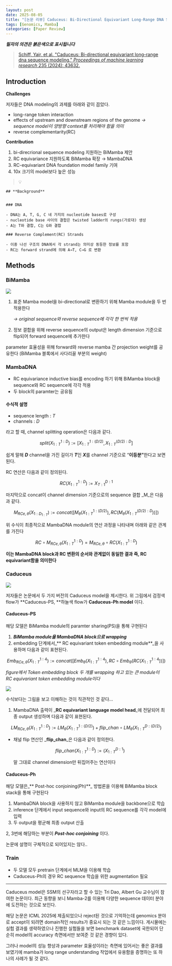 ```yaml
---
layout: post
date: 2025-08-05
title: "[논문 리뷰] Caduceus: Bi-Directional Equivariant Long-Range DNA Sequence Modeling"
tags: [Genomics, Mamba]
categories: [Paper Review]
---
```


<span class="notion-red">_**필자의 의견은 붉은색으로 표시됩니다**_</span>


> [Schiff, Yair, et al. "Caduceus: Bi-directional equivariant long-range dna sequence modeling." ](https://pmc.ncbi.nlm.nih.gov/articles/PMC12189541/)[_Proceedings of machine learning research_](https://pmc.ncbi.nlm.nih.gov/articles/PMC12189541/)[ 235 (2024): 43632.](https://pmc.ncbi.nlm.nih.gov/articles/PMC12189541/)



## Introduction


**Challenges**


저자들은 DNA modeling의 과제를 아래와 같이 꼽았다.

- long-range token interaction
- effects of upstream and downstream regions of the genome 
_→ sequence model이 양방향 context를 처리해야 함을 의미_
- reverse complementarity(RC)

**Contribution**

1. bi-direcrional sequence modeling 지원하는 BiMamba 제안
1. RC equivariance 지원하도록 BiMamba 확장 → MambaDNA
1. RC-equivariant DNA foundation model family 기여
1. 10x 크기의 model보다 높은 성능

> 💡 


	## **Background**


	### DNA

	- DNA는 A, T, G, C 네 가지의 nucleotide bases로 구성
	- nucleotide base 사이의 결합은 twisted ladder의 rungs(가로대) 생성
	- A는 T와 결합, C는 G와 결합

	### Reverse Complement(RC) Strands

	- 이중 나선 구조의 DNA에서 각 strand는 의미상 동등한 정보를 포함
	- RC는 forward strand에 의해 A→T, C→G 로 변환


## Methods



### BiMamba


![](https://prod-files-secure.s3.us-west-2.amazonaws.com/542b861c-36a8-4051-84e5-8804b6728dba/2c247d59-7815-4980-99f0-8f0d21f445a7/image.png?X-Amz-Algorithm=AWS4-HMAC-SHA256&X-Amz-Content-Sha256=UNSIGNED-PAYLOAD&X-Amz-Credential=ASIAZI2LB4662GAUV7DU%2F20250822%2Fus-west-2%2Fs3%2Faws4_request&X-Amz-Date=20250822T100112Z&X-Amz-Expires=3600&X-Amz-Security-Token=IQoJb3JpZ2luX2VjELn%2F%2F%2F%2F%2F%2F%2F%2F%2F%2FwEaCXVzLXdlc3QtMiJHMEUCIHxn5vO%2Fo8IX2NzDhRb19QeU%2B%2FW4eVv3ErRnpqHtqjvEAiEAlrnY6v%2Fd2gbEsim5kCipnl9lbMpY9mq18xWZSy3asW4q%2FwMIEhAAGgw2Mzc0MjMxODM4MDUiDCQyRZ0wBuFXF4uVrSrcAywA2TsJJYMGiMTn0tenfuhh%2B4j8hUX4S8zThbJ2XmoR6%2Bmx3IZZO6LGBoDwUi9wBz0HN2Etu23B%2BXbJGeceyUw%2B8Aq0EZrTMx5QkTKSyd0Zaax48ZntgsufgszyVcPLYzjolkHcYkHR4vfFpka2qHTgdIsaXKEcvt3At%2FN9OcUTEegcCxeHq8QC15vH9rumVgpiwUBGleJK0cDNTPhoGuuZHc5OaE%2BExvbKLO5LQqpbnziupSHSUeLeaZdygFGCf0pElrmAuZQuP4jCSc%2FnY%2B6MALJunUgSRLvj%2BVTNNmgfq4mKRMlxvhg6vD7XTvcK4lrvhVbuyFTlgqQVz8OcEWDTNJkfALI%2BfNbsNvJnTA1tEReIG0eSp0tJJ5IQkrjvZvl9kAYatK%2Fyvf1F41TcY05SC%2BtY9pcSJrBOlljiedAQEKFq5%2Ftgna3O6ylMHJKvbLupc%2BK3lRzRTXEig27TjBVOTkh5jQ63roySLQ5bZ1gxGcLpJZvPWjd7nNWB%2FPDl3TwEZK6whYjINZUulAidG0%2FFfSyWkZk1KALHtNqPS385gWev8B20xr7d37Q%2B2LutM%2FXThiBB%2BGOXedjBabgzr%2FBMFaxNmhI1ri6IN3YjIWssesJJv4zj9dCDsGXaMJ%2FjoMUGOqUBzNqCOXMLSTID9xHt8dtfVrt3lsS1kx2c%2FhM3zE9qKFGdpe6B0HvxHYNzBkDYXHtHJBvDsh%2B6PLR8wkjCCgHTJ2oCycMZzfuH9bs%2FphPEamZPTifTD7nnvZnndrYV4zcIB%2F0%2BrnB1n9dc0SnKBH75z7N2lnGDnPtsWVQA22%2BlqjgWlASJUTch3a7Ix0YXbzzatr3Gi9R%2BnFxgcAXbumO27tSsI7r6&X-Amz-Signature=34a98eea62a2cf4cf2a4b9bf33be1963ad6f6fdfb542f742e7523ed2c34ca7af&X-Amz-SignedHeaders=host&x-amz-checksum-mode=ENABLED&x-id=GetObject)

1. 표준 Mamba model을 bi-directional로 변환하기 위해 Mamba module을 두 번 적용한다

	_→ original sequence와 reverse sequence에 각각 한 번씩 적용_

1. 정보 결합을 위해 reverse sequence의 output은 length dimension 기준으로 flip되어 forward sequence에 추가한다

parameter 효율성을 위해 forward와 reverse mamba 간 projection weight를 공유한다 (BiMamba 블록에서 사다리꼴 부분의 weight)



### MambaDNA

- RC equivariance inductive bias를 encoding 하기 위해 BiMamba block을 sequence와 RC sequence에 각각 적용
- 두 block의 paramter는 공유됨


#### 수식적 설명

- sequence length : _T_
- channels : _D_

라고 할 때,  channel splitting operation은 다음과 같다.


$$
split(X^{1:D}_{1:T}):=[X^{1:(D/2)}_{1:T},X^{(D/2):D}_{1:T}]
$$


<span class="notion-red">쉽게 말해 </span><span class="notion-red">_**D**_</span><span class="notion-red"> channel을 가진 길이가 </span><span class="notion-red">_**T**_</span><span class="notion-red">인 </span><span class="notion-red">_**X**_</span><span class="notion-red">를 channel 기준으로 “</span><span class="notion-red">**이등분”**</span><span class="notion-red">한다고 보면 된다.</span>


RC 연산은 다음과 같이 정의된다.


$$
RC(X^{1:D}_{1:T}):=X^{D:1}_{T:1}
$$


마지막으로 concat이 channel dimension 기준으로의 sequence 결합 _M_은 다음과 같다.


$$
M_{RCe,\theta}(X_{1:D_{1:T}}):=concat([M_{\theta}(X^{1:(D/2)}_{1:T}),RC(M_{\theta}(X^{(D/2):D}_{1:T}))])
$$


위 수식이 최종적으로 MambaDNA module의 연산 과정을 나타내며 아래와 같은 관계를 가진다


$$
RC\circ M_{RCe,\theta}(X^{1:D}_{1:T}) = M_{RCe,\theta} \circ RC(X^{1:D}_{1:T})
$$


**이는 MambaDNA block과 RC 변환의 순서와 관계없이 동일한 결과 즉, RC equivariant함을 의미한다**



### Caduceus


![](https://prod-files-secure.s3.us-west-2.amazonaws.com/542b861c-36a8-4051-84e5-8804b6728dba/f94a60d7-8145-473b-aef9-7c68d3ec604a/image.png?X-Amz-Algorithm=AWS4-HMAC-SHA256&X-Amz-Content-Sha256=UNSIGNED-PAYLOAD&X-Amz-Credential=ASIAZI2LB4662GAUV7DU%2F20250822%2Fus-west-2%2Fs3%2Faws4_request&X-Amz-Date=20250822T100112Z&X-Amz-Expires=3600&X-Amz-Security-Token=IQoJb3JpZ2luX2VjELn%2F%2F%2F%2F%2F%2F%2F%2F%2F%2FwEaCXVzLXdlc3QtMiJHMEUCIHxn5vO%2Fo8IX2NzDhRb19QeU%2B%2FW4eVv3ErRnpqHtqjvEAiEAlrnY6v%2Fd2gbEsim5kCipnl9lbMpY9mq18xWZSy3asW4q%2FwMIEhAAGgw2Mzc0MjMxODM4MDUiDCQyRZ0wBuFXF4uVrSrcAywA2TsJJYMGiMTn0tenfuhh%2B4j8hUX4S8zThbJ2XmoR6%2Bmx3IZZO6LGBoDwUi9wBz0HN2Etu23B%2BXbJGeceyUw%2B8Aq0EZrTMx5QkTKSyd0Zaax48ZntgsufgszyVcPLYzjolkHcYkHR4vfFpka2qHTgdIsaXKEcvt3At%2FN9OcUTEegcCxeHq8QC15vH9rumVgpiwUBGleJK0cDNTPhoGuuZHc5OaE%2BExvbKLO5LQqpbnziupSHSUeLeaZdygFGCf0pElrmAuZQuP4jCSc%2FnY%2B6MALJunUgSRLvj%2BVTNNmgfq4mKRMlxvhg6vD7XTvcK4lrvhVbuyFTlgqQVz8OcEWDTNJkfALI%2BfNbsNvJnTA1tEReIG0eSp0tJJ5IQkrjvZvl9kAYatK%2Fyvf1F41TcY05SC%2BtY9pcSJrBOlljiedAQEKFq5%2Ftgna3O6ylMHJKvbLupc%2BK3lRzRTXEig27TjBVOTkh5jQ63roySLQ5bZ1gxGcLpJZvPWjd7nNWB%2FPDl3TwEZK6whYjINZUulAidG0%2FFfSyWkZk1KALHtNqPS385gWev8B20xr7d37Q%2B2LutM%2FXThiBB%2BGOXedjBabgzr%2FBMFaxNmhI1ri6IN3YjIWssesJJv4zj9dCDsGXaMJ%2FjoMUGOqUBzNqCOXMLSTID9xHt8dtfVrt3lsS1kx2c%2FhM3zE9qKFGdpe6B0HvxHYNzBkDYXHtHJBvDsh%2B6PLR8wkjCCgHTJ2oCycMZzfuH9bs%2FphPEamZPTifTD7nnvZnndrYV4zcIB%2F0%2BrnB1n9dc0SnKBH75z7N2lnGDnPtsWVQA22%2BlqjgWlASJUTch3a7Ix0YXbzzatr3Gi9R%2BnFxgcAXbumO27tSsI7r6&X-Amz-Signature=7a16005936026fa4fc7b2ecdb353fa43218a04e17fffb8fed70f7e1e1be49d1a&X-Amz-SignedHeaders=host&x-amz-checksum-mode=ENABLED&x-id=GetObject)


저자들은 논문에서 두 가지 버전의 Caduceus model을 제시한다. 위 그림에서 검정색 flow가 **Caduceus-PS, **하늘색 flow가 **Caduceus-Ph model** 이다.



#### Caduceus-PS


해당 모델은 BiMamba module의 paramter sharing(PS)을 통해 구현된다

1. _**BiMamba module을 MambaDNA block으로 wrapping**_
1. embedding 단계에서_** RC equivariant token embedding module**_을 사용하며 다음과 같이 표현된다.

$$
Emb_{RCe,\theta}(X^{1:4}_{1:T}):=concat([Emb_{\theta}(X^{1:4}_{1:T}),RC \circ Emb_{\theta}(RC(X^{1:4}_{1:T}))])
$$


_figure에서 Token embedding block 두 개를 wrapping 하고 있는 큰 module이 RC equivariant token embedding module이다_


![](https://prod-files-secure.s3.us-west-2.amazonaws.com/542b861c-36a8-4051-84e5-8804b6728dba/b175e4da-71eb-4e91-8c23-a06dabe673c9/image.png?X-Amz-Algorithm=AWS4-HMAC-SHA256&X-Amz-Content-Sha256=UNSIGNED-PAYLOAD&X-Amz-Credential=ASIAZI2LB4662GAUV7DU%2F20250822%2Fus-west-2%2Fs3%2Faws4_request&X-Amz-Date=20250822T100113Z&X-Amz-Expires=3600&X-Amz-Security-Token=IQoJb3JpZ2luX2VjELn%2F%2F%2F%2F%2F%2F%2F%2F%2F%2FwEaCXVzLXdlc3QtMiJHMEUCIHxn5vO%2Fo8IX2NzDhRb19QeU%2B%2FW4eVv3ErRnpqHtqjvEAiEAlrnY6v%2Fd2gbEsim5kCipnl9lbMpY9mq18xWZSy3asW4q%2FwMIEhAAGgw2Mzc0MjMxODM4MDUiDCQyRZ0wBuFXF4uVrSrcAywA2TsJJYMGiMTn0tenfuhh%2B4j8hUX4S8zThbJ2XmoR6%2Bmx3IZZO6LGBoDwUi9wBz0HN2Etu23B%2BXbJGeceyUw%2B8Aq0EZrTMx5QkTKSyd0Zaax48ZntgsufgszyVcPLYzjolkHcYkHR4vfFpka2qHTgdIsaXKEcvt3At%2FN9OcUTEegcCxeHq8QC15vH9rumVgpiwUBGleJK0cDNTPhoGuuZHc5OaE%2BExvbKLO5LQqpbnziupSHSUeLeaZdygFGCf0pElrmAuZQuP4jCSc%2FnY%2B6MALJunUgSRLvj%2BVTNNmgfq4mKRMlxvhg6vD7XTvcK4lrvhVbuyFTlgqQVz8OcEWDTNJkfALI%2BfNbsNvJnTA1tEReIG0eSp0tJJ5IQkrjvZvl9kAYatK%2Fyvf1F41TcY05SC%2BtY9pcSJrBOlljiedAQEKFq5%2Ftgna3O6ylMHJKvbLupc%2BK3lRzRTXEig27TjBVOTkh5jQ63roySLQ5bZ1gxGcLpJZvPWjd7nNWB%2FPDl3TwEZK6whYjINZUulAidG0%2FFfSyWkZk1KALHtNqPS385gWev8B20xr7d37Q%2B2LutM%2FXThiBB%2BGOXedjBabgzr%2FBMFaxNmhI1ri6IN3YjIWssesJJv4zj9dCDsGXaMJ%2FjoMUGOqUBzNqCOXMLSTID9xHt8dtfVrt3lsS1kx2c%2FhM3zE9qKFGdpe6B0HvxHYNzBkDYXHtHJBvDsh%2B6PLR8wkjCCgHTJ2oCycMZzfuH9bs%2FphPEamZPTifTD7nnvZnndrYV4zcIB%2F0%2BrnB1n9dc0SnKBH75z7N2lnGDnPtsWVQA22%2BlqjgWlASJUTch3a7Ix0YXbzzatr3Gi9R%2BnFxgcAXbumO27tSsI7r6&X-Amz-Signature=906ab264f251edcdcc58cb277ad9cbd5d35d44655da559f53b25494ada5564b1&X-Amz-SignedHeaders=host&x-amz-checksum-mode=ENABLED&x-id=GetObject)


<span class="notion-red">수식보다는 그림을 보고 이해하는 것이 직관적인 것 같다…</span>

1. MambaDNA 출력이 _**RC equivariant language model head**_에 전달되어 최종 output 생성하며 다음과 같이 표현된다.

$$
LM_{RCe,\theta}(X^{1:D}_{1:T}):= LM_{\theta}(X^{1:(D/2)}_{1:T})+flip\_chan\circ LM_{\theta}(X^{D:(D/2)}_{1:T})
$$

- 채널 flip 연산인 _**flip\_chan**_은 다음과 같이 정의한다.

	$$
	flip\_chan(X^{1:D}_{1:T}):=(X^{D:1}_{1:T})
	$$


	말 그대로 channel dimension만 뒤집어주는 연산이다



#### Caduceus-Ph


해당 모델은_** Post-hoc conjoining(Ph)**_ 방법론을 이용해 BiMamba block stack을 통해 구현된다

1. MambaDNA block을 사용하지 않고 BiMamba module을 backbone으로 학습
1. inference 단계에서 input sequence와 input의 RC sequence를 각각 model에 입력
1. 두 output을 평균해 최종 output 산출

2, 3번에 해당하는 부분이 _**Post-hoc conjoining**_ 이다.


<span class="notion-red">논문에 설명이 구체적으로 되어있지는 않다..</span>



### Train

- 두 모델 모두 pretrain 단계에서 MLM을 이용해 학습
- Caduceus-Ph의 경우 RC sequence 학습을 위한 augmentation 필요

---


<span class="notion-red">Caduceus model은 SSM의 선구자라고 할 수 있는 Tri Dao, Albert Gu 교수님이 참여한 논문이다. 최근 동향을 보니 Mamba-2를 이용해 다양한 sequence 데이터 분야에 도전하는 것으로 보인다.</span>


<span class="notion-red">해당 논문은 ICML 2025에 제출되었으나 reject된 것으로 기억하는데 genomics 분야로 accept이 되려면 domain적인 results가 중요시 되는 것 같은 느낌이다. 게시물에는 실험 결과를 생략하였으나 진행한 실험들을 보면 benchmark dataset에 국한되어 단순히 model의 accuracy 측면에서만 보여준 것 같은 경향이 있다.</span>


<span class="notion-red">그러나 model의 성능 향상과 parameter 효율성이라는 측면에 있어서는 좋은 결과를 보였기에 mamba가 long range understanding 작업에서 유용함을 증명하는 또 하나의 사례가 될 것 같다.</span>

